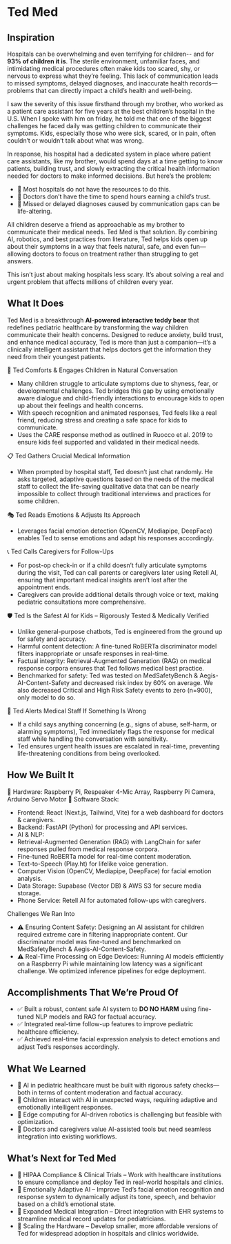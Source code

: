 # Ted Med

## Inspiration

Hospitals can be overwhelming and even terrifying for children-- and for **93% of children it is**. The sterile environment, unfamiliar faces, and intimidating medical procedures often make kids too scared, shy, or nervous to express what they’re feeling. This lack of communication leads to missed symptoms, delayed diagnoses, and inaccurate health records—problems that can directly impact a child’s health and well-being.

I saw the severity of this issue firsthand through my brother, who worked as a patient care assistant for five years at the best children’s hospital in the U.S. When I spoke with him on friday, he told me that one of the biggest challenges he faced daily was getting children to communicate their symptoms. Kids, especially those who were sick, scared, or in pain, often couldn’t or wouldn’t talk about what was wrong.

In response, his hospital had a dedicated system in place where patient care assistants, like my brother, would spend days at a time getting to know patients, building trust, and slowly extracting the critical health information needed for doctors to make informed decisions. But here’s the problem:

- 🚨 Most hospitals do not have the resources to do this.
- 🚨 Doctors don’t have the time to spend hours earning a child’s trust.
- 🚨 Missed or delayed diagnoses caused by communication gaps can be life-altering.

All children deserve a friend as approachable as my brother to communicate their medical needs. Ted Med is that solution. By combining AI, robotics, and best practices from literature, Ted helps kids open up about their symptoms in a way that feels natural, safe, and even fun—allowing doctors to focus on treatment rather than struggling to get answers.

This isn’t just about making hospitals less scary.
It’s about solving a real and urgent problem that affects millions of children every year.

## What It Does

Ted Med is a breakthrough **AI-powered interactive teddy bear** that redefines pediatric healthcare by transforming the way children communicate their health concerns. Designed to reduce anxiety, build trust, and enhance medical accuracy, Ted is more than just a companion—it’s a clinically intelligent assistant that helps doctors get the information they need from their youngest patients.

🧸 Ted Comforts & Engages Children in Natural Conversation
- Many children struggle to articulate symptoms due to shyness, fear, or developmental challenges. Ted bridges this gap by using emotionally aware dialogue and child-friendly interactions to encourage kids to open up about their feelings and health concerns.
- With speech recognition and animated responses, Ted feels like a real friend, reducing stress and creating a safe space for kids to communicate.
- Uses the CARE response method as outlined in Ruocco et al. 2019 to ensure kids feel supported and validated in their medical needs.

📋 Ted Gathers Crucial Medical Information
- When prompted by hospital staff, Ted doesn’t just chat randomly. He asks targeted, adaptive questions based on the needs of the medical staff to collect the life-saving qualitative data that can be nearly impossible to collect through traditional interviews and practices for some children.

🎭 Ted Reads Emotions & Adjusts Its Approach
- Leverages facial emotion detection (OpenCV, Mediapipe, DeepFace) enables Ted to sense emotions and adapt his responses accordingly.

📞 Ted Calls Caregivers for Follow-Ups
- For post-op check-in or if a child doesn’t fully articulate symptoms during the visit, Ted can call parents or caregivers later using Retell AI, ensuring that important medical insights aren’t lost after the appointment ends.
- Caregivers can provide additional details through voice or text, making pediatric consultations more comprehensive.

🛡 Ted Is the Safest AI for Kids – Rigorously Tested & Medically Verified
- Unlike general-purpose chatbots, Ted is engineered from the ground up for safety and accuracy.
- Harmful content detection: A fine-tuned RoBERTa discriminator model filters inappropriate or unsafe responses in real-time.
- Factual integrity: Retrieval-Augmented Generation (RAG) on medical response corpora ensures that Ted follows medical best practice.
- Benchmarked for safety: Ted was tested on MedSafetyBench & Aegis-AI-Content-Safety and decreased risk index by 60% on average. We also decreased Critical and High Risk Safety events to zero (n=900), only model to do so.

🚨 Ted Alerts Medical Staff If Something Is Wrong
- If a child says anything concerning (e.g., signs of abuse, self-harm, or alarming symptoms), Ted immediately flags the response for medical staff while handling the conversation with sensitivity.
- Ted ensures urgent health issues are escalated in real-time, preventing life-threatening conditions from being overlooked.

## How We Built It

🔹 Hardware: Raspberry Pi, Respeaker 4-Mic Array, Raspberry Pi Camera, Arduino Servo Motor
🔹 Software Stack:
- Frontend: React (Next.js, Tailwind, Vite) for a web dashboard for doctors & caregivers.
- Backend: FastAPI (Python) for processing and API services.
- AI & NLP:
- Retrieval-Augmented Generation (RAG) with LangChain for safer responses pulled from medical response corpora.
- Fine-tuned RoBERTa model for real-time content moderation.
- Text-to-Speech (Play.ht) for lifelike voice generation.
- Computer Vision (OpenCV, Mediapipe, DeepFace) for facial emotion analysis.
- Data Storage: Supabase (Vector DB) & AWS S3 for secure media storage.
- Phone Service: Retell AI for automated follow-ups with caregivers.

Challenges We Ran Into

- ⚠ Ensuring Content Safety: Designing an AI assistant for children required extreme care in filtering inappropriate content. Our discriminator model was fine-tuned and benchmarked on MedSafetyBench & Aegis-AI-Content-Safety.
- ⚠ Real-Time Processing on Edge Devices: Running AI models efficiently on a Raspberry Pi while maintaining low latency was a significant challenge. We optimized inference pipelines for edge deployment.

## Accomplishments That We’re Proud Of

- ✅ Built a robust, content safe AI system to **DO NO HARM** using fine-tuned NLP models and RAG for factual accuracy.
- ✅ Integrated real-time follow-up features to improve pediatric healthcare efficiency.
- ✅ Achieved real-time facial expression analysis to detect emotions and adjust Ted’s responses accordingly.

## What We Learned

- 📌 AI in pediatric healthcare must be built with rigorous safety checks—both in terms of content moderation and factual accuracy.
- 📌 Children interact with AI in unexpected ways, requiring adaptive and emotionally intelligent responses.
- 📌 Edge computing for AI-driven robotics is challenging but feasible with optimization.
- 📌 Doctors and caregivers value AI-assisted tools but need seamless integration into existing workflows.

## What’s Next for Ted Med

- 🚀 HIPAA Compliance & Clinical Trials – Work with healthcare institutions to ensure compliance and deploy Ted in real-world hospitals and clinics.
- 🚀 Emotionally Adaptive AI – Improve Ted’s facial emotion recognition and response system to dynamically adjust its tone, speech, and behavior based on a child’s emotional state.
- 🚀 Expanded Medical Integration – Direct integration with EHR systems to streamline medical record updates for pediatricians.
- 🚀 Scaling the Hardware – Develop smaller, more affordable versions of Ted for widespread adoption in hospitals and clinics worldwide.
